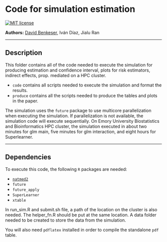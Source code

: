 # Code for simulation estimation

[![MIT license](http://img.shields.io/badge/license-MIT-brightgreen.svg)](http://opensource.org/licenses/MIT)

**Authors:** [David
Benkeser](https://davidbphd.com), Iván Díaz, Jialu Ran

-----

## Description

This folder contains all of the code needed to execute the simulation for producing estimation and confidence interval, plots for risk estimators, indirect effects, prop. mediated on a HPC cluster.
- `code` contains all scripts needed to execute the simulation and format the results. 
- `produce` contains all the scripts needed to produce the tables and plots in the paper.

The simulation uses the `future` package to use multicore parallelization when executing the simulation. If parallelization is not available, the simulation code will execute sequentially. On Emory University Biostatistics and Bioinformatics HPC cluster, the simulation executed in about two minutes for glm main, five minutes for glm interaction, and eight hours for Superlearner.

-----

## Dependencies

To execute this code, the following `R` packages are needed:
- [`natmed2`](https://github.com/benkeser/natmed2)
- `future`
- `future_apply`
- `SuperLearner`
- `xtable`

In run_sim.R and submit.sh file, a path of the location on the cluster is also needed. The helper_fn.R should be put at the same location. A data folder needed to be created to store the data from the simulation.

You will also need `pdflatex` installed in order to compile the standalone `pdf` table.
